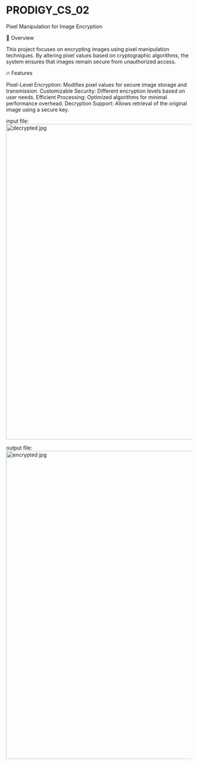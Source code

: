 # PRODIGY_CS_02


Pixel Manipulation for Image Encryption

📌 Overview

This project focuses on encrypting images using pixel manipulation techniques. By altering pixel values based on cryptographic algorithms, the system ensures that images remain secure from unauthorized access.

🔥 Features

Pixel-Level Encryption: Modifies pixel values for secure image storage and transmission.
Customizable Security: Different encryption levels based on user needs.
Efficient Processing: Optimized algorithms for minimal performance overhead.
Decryption Support: Allows retrieval of the original image using a secure key.


input file:
<img width="784" height="861" alt="decrypted jpg" src="https://github.com/user-attachments/assets/f03c4393-6bad-46a2-bcdf-b48857ba3869" />

output file:
<img width="768" height="841" alt="encrypted jpg" src="https://github.com/user-attachments/assets/a280a9a2-1015-4d35-b26a-fb5b86351e18" />

